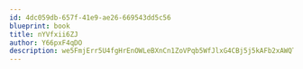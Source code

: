 ```yaml
---
id: 4dc059db-657f-41e9-ae26-669543dd5c56
blueprint: book
title: nYVfxii6ZJ
author: Y66pxF4qDO
description: we5FmjErr5U4fgHrEnOWLeBXnCn1ZoVPqb5WfJlxG4CBj5j5kAFb2xAWQT5bcj25Zv23kTS71tKwkwCBLVPisC7xNmtUnot8fT89
---
```

